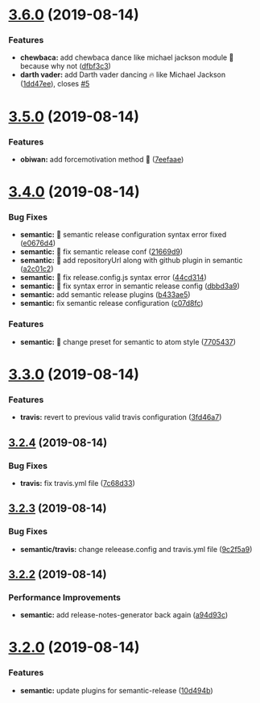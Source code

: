 # [3.6.0](https://github.com/adeelibr/learn-semantic-release/compare/v3.5.0...v3.6.0) (2019-08-14)


### Features

* **chewbaca:** add chewbaca dance like michael jackson module :tada: because why not ([dfbf3c3](https://github.com/adeelibr/learn-semantic-release/commit/dfbf3c3))
* **darth vader:** add Darth vader dancing :fire: like Michael Jackson ([1dd47ee](https://github.com/adeelibr/learn-semantic-release/commit/1dd47ee)), closes [#5](https://github.com/adeelibr/learn-semantic-release/issues/5)

# [3.5.0](https://github.com/adeelibr/learn-semantic-release/compare/v3.4.0...v3.5.0) (2019-08-14)


### Features

* **obiwan:** add forcemotivation method :tada: ([7eefaae](https://github.com/adeelibr/learn-semantic-release/commit/7eefaae))

# [3.4.0](https://github.com/adeelibr/learn-semantic-release/compare/v3.3.0...v3.4.0) (2019-08-14)


### Bug Fixes

* **semantic:** :green_heart: semantic release configuration syntax error fixed ([e0676d4](https://github.com/adeelibr/learn-semantic-release/commit/e0676d4))
* **semantic:** :racehorse: fix semantic release conf ([21669d9](https://github.com/adeelibr/learn-semantic-release/commit/21669d9))
* **semantic:** :tada: add repositoryUrl along with github plugin in semantic ([a2c01c2](https://github.com/adeelibr/learn-semantic-release/commit/a2c01c2))
* **semantic:** :tada: fix release.config.js syntax error ([44cd314](https://github.com/adeelibr/learn-semantic-release/commit/44cd314))
* **semantic:** :tada: fix syntax error in semantic release config ([dbbd3a9](https://github.com/adeelibr/learn-semantic-release/commit/dbbd3a9))
* **semantic:** add semantic release plugins ([b433ae5](https://github.com/adeelibr/learn-semantic-release/commit/b433ae5))
* **semantic:** fix semantic release configuration ([c07d8fc](https://github.com/adeelibr/learn-semantic-release/commit/c07d8fc))


### Features

* **semantic:** :racehorse: change preset for semantic to atom style ([7705437](https://github.com/adeelibr/learn-semantic-release/commit/7705437))

# [3.3.0](https://github.com/adeelibr/learn-semantic-release/compare/v3.2.4...v3.3.0) (2019-08-14)


### Features

* **travis:** revert to previous valid travis configuration ([3fd46a7](https://github.com/adeelibr/learn-semantic-release/commit/3fd46a7))

## [3.2.4](https://github.com/adeelibr/learn-semantic-release/compare/v3.2.3...v3.2.4) (2019-08-14)


### Bug Fixes

* **travis:** fix travis.yml file ([7c68d33](https://github.com/adeelibr/learn-semantic-release/commit/7c68d33))

## [3.2.3](https://github.com/adeelibr/learn-semantic-release/compare/v3.2.2...v3.2.3) (2019-08-14)


### Bug Fixes

* **semantic/travis:** change releease.config and travis.yml file ([9c2f5a9](https://github.com/adeelibr/learn-semantic-release/commit/9c2f5a9))

## [3.2.2](https://github.com/adeelibr/learn-semantic-release/compare/v3.2.1...v3.2.2) (2019-08-14)


### Performance Improvements

* **semantic:** add release-notes-generator back again ([a94d93c](https://github.com/adeelibr/learn-semantic-release/commit/a94d93c))

# [3.2.0](https://github.com/adeelibr/learn-semantic-release/compare/v3.1.0...v3.2.0) (2019-08-14)


### Features

* **semantic:** update plugins for semantic-release ([10d494b](https://github.com/adeelibr/learn-semantic-release/commit/10d494b))
